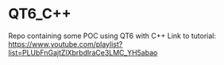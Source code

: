 # QT6_C++
Repo containing some POC using QT6 with C++
Link to tutorial: https://www.youtube.com/playlist?list=PLUbFnGajtZlXbrbdlraCe3LMC_YH5abao
